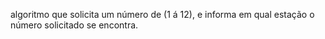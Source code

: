 algoritmo que solicita um número de (1 á 12), e informa em qual estação o número solicitado se encontra.
